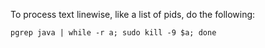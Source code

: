 To process text linewise, like a list of pids, do the following:

```
pgrep java | while -r a; sudo kill -9 $a; done
```
